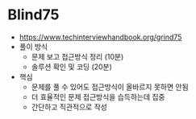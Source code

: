 # Blind75
- https://www.techinterviewhandbook.org/grind75
- 풀이 방식
  - 문제 보고 접근방식 정리 (10분)
  - 솔루션 확인 및 코딩 (20분)
- 핵심
  - 문제를 풀 수 있어도 접근방식이 올바르지 못하면 안됨
  - 더 효율적인 문제 접근방식을 습득하는데 집중
  - 간단하고 직관적으로 작성
